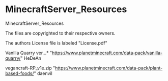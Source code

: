 # MinecraftServer_Resources

MinecraftServer_Resources

The files are copyrighted to their respective owners.

The authors License file is labeled "License.pdf"

Vanilla Quarry ver.*.*.* "https://www.planetminecraft.com/data-pack/vanilla-quarry/" HeDeAn

vegancraft-RP_v1e.zip "https://www.planetminecraft.com/data-pack/plant-based-foods/" daenvil

